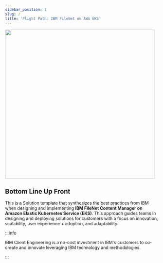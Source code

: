 ```yaml
---
sidebar_position: 1
slug: /
title: 'Flight Path: IBM FileNet on AWS EKS'
---
```


<img src="https://user-images.githubusercontent.com/95059/166857681-99c92cdc-fa62-4141-b903-969bd6ec1a41.png" width="491" />

## Bottom Line Up Front
This is a Solution template that synthesizes the best practices from IBM when designing and implementing **IBM FileNet Content Manager on Amazon Elastic Kubernetes Service (EKS)**. This approach guides teams in designing and deploying solutions for customers with a focus on innovation, scalability, user experience + adoption, and adaptability.

:::info

IBM Client Engineering is a no-cost investment in IBM's customers to co-create and innovate leveraging IBM technology and methodologies.

:::
